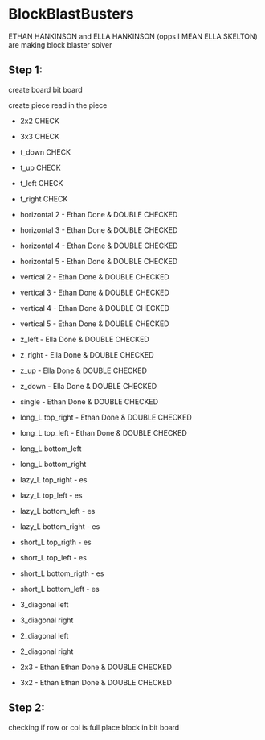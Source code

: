 # BlockBlastBusters

ETHAN HANKINSON and ELLA HANKINSON (opps I MEAN ELLA SKELTON) are making block blaster solver

## Step 1:
create board
bit board

create piece
read in the piece

- 2x2 CHECK
- 3x3 CHECK
- t_down CHECK
-  t_up CHECK
- t_left CHECK
- t_right CHECK

- horizontal 2 - Ethan Done & DOUBLE CHECKED
- horizontal 3 - Ethan Done & DOUBLE CHECKED
- horizontal 4 - Ethan Done & DOUBLE CHECKED
- horizontal 5 - Ethan Done & DOUBLE CHECKED 
- vertical 2 - Ethan Done & DOUBLE CHECKED
- vertical 3 - Ethan Done & DOUBLE CHECKED
- vertical 4 - Ethan Done & DOUBLE CHECKED
- vertical 5 - Ethan Done & DOUBLE CHECKED
- z_left - Ella Done & DOUBLE CHECKED
- z_right - Ella Done & DOUBLE CHECKED
- z_up - Ella Done & DOUBLE CHECKED
- z_down - Ella Done & DOUBLE CHECKED
- single - Ethan Done & DOUBLE CHECKED
- long_L top_right - Ethan Done & DOUBLE CHECKED
- long_L top_left - Ethan Done & DOUBLE CHECKED
- long_L bottom_left 
- long_L bottom_right
- lazy_L top_right - es
- lazy_L top_left - es
- lazy_L bottom_left - es
- lazy_L bottom_right - es
- short_L top_rigth - es
- short_L top_left - es
- short_L bottom_rigth - es
- short_L bottom_left - es
- 3_diagonal left
- 3_diagonal right
- 2_diagonal left
- 2_diagonal right
- 2x3 - Ethan Ethan Done & DOUBLE CHECKED
- 3x2 - Ethan Ethan Done & DOUBLE CHECKED


## Step 2:
checking if row or col is full
place block in bit board